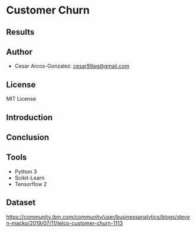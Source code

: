 # Customer Churn 

## Results

## Author
- Cesar Arcos-Gonzalez: cesar99ag@gmail.com

## License 
MIT License
## Introduction

## Conclusion
## Tools
- Python 3
- Scikit-Learn
- Tensorflow 2
## Dataset
https://community.ibm.com/community/user/businessanalytics/blogs/steven-macko/2019/07/11/telco-customer-churn-1113
